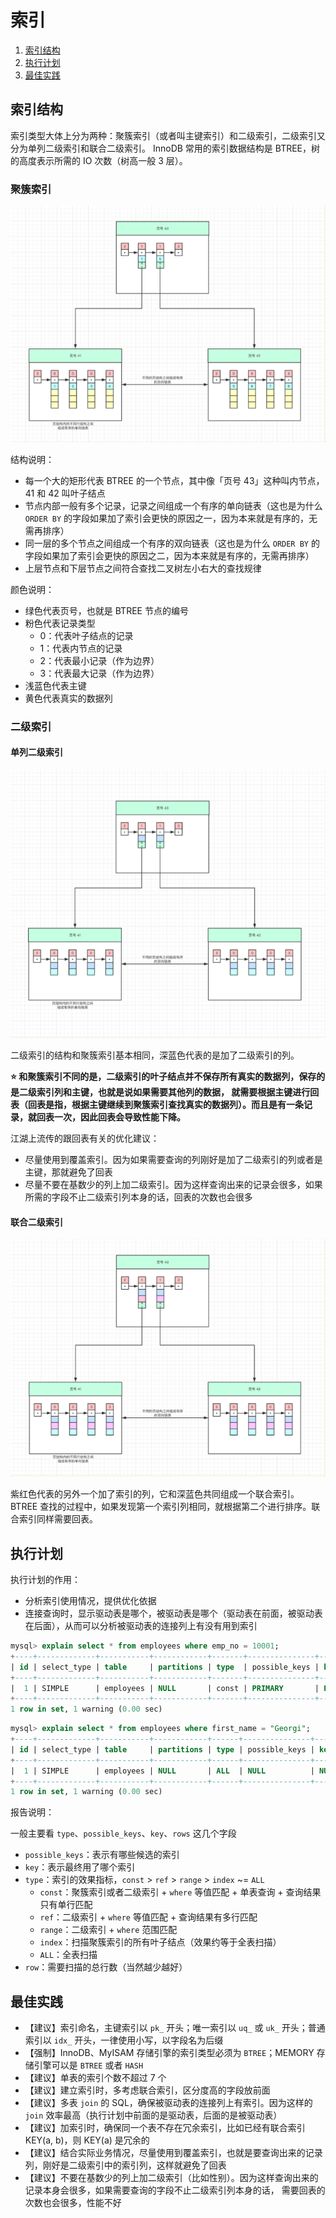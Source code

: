 # 索引

1. [索引结构](https://github.com/zongzhenh/Blog/blob/master/%E6%95%B0%E6%8D%AE%E5%BA%93/MySQL/(4)%E7%B4%A2%E5%BC%95.md#%E7%B4%A2%E5%BC%95%E7%BB%93%E6%9E%84)
2. [执行计划](https://github.com/zongzhenh/Blog/blob/master/%E6%95%B0%E6%8D%AE%E5%BA%93/MySQL/(4)%E7%B4%A2%E5%BC%95.md#%E6%89%A7%E8%A1%8C%E8%AE%A1%E5%88%92)
3. [最佳实践](https://github.com/zongzhenh/Blog/blob/master/%E6%95%B0%E6%8D%AE%E5%BA%93/MySQL/(4)%E7%B4%A2%E5%BC%95.md#%E6%9C%80%E4%BD%B3%E5%AE%9E%E8%B7%B5)

## 索引结构

索引类型大体上分为两种：聚簇索引（或者叫主键索引）和二级索引，二级索引又分为单列二级索引和联合二级索引。
InnoDB 常用的索引数据结构是 BTREE，树的高度表示所需的 IO 次数（树高一般 3 层）。

### 聚簇索引

![](https://raw.githubusercontent.com/hsxhr-10/Blog/master/image/mysql-2.png)

结构说明：

- 每一个大的矩形代表 BTREE 的一个节点，其中像「页号 43」这种叫内节点，41 和 42 叫叶子结点
- 节点内部一般有多个记录，记录之间组成一个有序的单向链表（这也是为什么 `ORDER BY` 的字段如果加了索引会更快的原因之一，因为本来就是有序的，无需再排序）
- 同一层的多个节点之间组成一个有序的双向链表（这也是为什么 `ORDER BY` 的字段如果加了索引会更快的原因之二，因为本来就是有序的，无需再排序）
- 上层节点和下层节点之间符合查找二叉树左小右大的查找规律

颜色说明：

- 绿色代表页号，也就是 BTREE 节点的编号
- 粉色代表记录类型
  - 0：代表叶子结点的记录
  - 1：代表内节点的记录
  - 2：代表最小记录（作为边界）
  - 3：代表最大记录（作为边界） 
- 浅蓝色代表主键
- 黄色代表真实的数据列

### 二级索引

#### 单列二级索引

![](https://raw.githubusercontent.com/hsxhr-10/Blog/master/image/mysql-3.png)

二级索引的结构和聚簇索引基本相同，深蓝色代表的是加了二级索引的列。

**⭐️ 和聚簇索引不同的是，二级索引的叶子结点并不保存所有真实的数据列，保存的是二级索引列和主键，也就是说如果需要其他列的数据，
就需要根据主键进行回表（回表是指，根据主键继续到聚簇索引查找真实的数据列）。而且是有一条记录，就回表一次，因此回表会导致性能下降。**

江湖上流传的跟回表有关的优化建议：

- 尽量使用到覆盖索引。因为如果需要查询的列刚好是加了二级索引的列或者是主键，那就避免了回表
- 尽量不要在基数少的列上加二级索引。因为这样查询出来的记录会很多，如果所需的字段不止二级索引列本身的话，回表的次数也会很多

#### 联合二级索引

![](https://raw.githubusercontent.com/hsxhr-10/Blog/master/image/mysql-4.png)

紫红色代表的另外一个加了索引的列，它和深蓝色共同组成一个联合索引。BTREE 查找的过程中，如果发现第一个索引列相同，就根据第二个进行排序。联合索引同样需要回表。

## 执行计划

执行计划的作用：

- 分析索引使用情况，提供优化依据
- 连接查询时，显示驱动表是哪个，被驱动表是哪个（驱动表在前面，被驱动表在后面），从而可以分析被驱动表的连接列上有没有用到索引

```SQL
mysql> explain select * from employees where emp_no = 10001;
+----+-------------+-----------+------------+-------+---------------+---------+---------+-------+------+----------+-------+
| id | select_type | table     | partitions | type  | possible_keys | key     | key_len | ref   | rows | filtered | Extra |
+----+-------------+-----------+------------+-------+---------------+---------+---------+-------+------+----------+-------+
|  1 | SIMPLE      | employees | NULL       | const | PRIMARY       | PRIMARY | 4       | const |    1 |   100.00 | NULL  |
+----+-------------+-----------+------------+-------+---------------+---------+---------+-------+------+----------+-------+
1 row in set, 1 warning (0.00 sec)
```

```SQL
mysql> explain select * from employees where first_name = "Georgi";
+----+-------------+-----------+------------+------+---------------+------+---------+------+--------+----------+-------------+
| id | select_type | table     | partitions | type | possible_keys | key  | key_len | ref  | rows   | filtered | Extra       |
+----+-------------+-----------+------------+------+---------------+------+---------+------+--------+----------+-------------+
|  1 | SIMPLE      | employees | NULL       | ALL  | NULL          | NULL | NULL    | NULL | 299379 |    10.00 | Using where |
+----+-------------+-----------+------------+------+---------------+------+---------+------+--------+----------+-------------+
1 row in set, 1 warning (0.00 sec)
```

报告说明：

一般主要看 `type`、`possible_keys`、`key`、`rows` 这几个字段

- `possible_keys`：表示有哪些候选的索引
- `key`：表示最终用了哪个索引
- `type`：索引的效果指标，`const` > `ref` > `range` > `index` ~= `ALL`
  - `const`：聚簇索引或者二级索引 + `where` 等值匹配 + 单表查询 + 查询结果只有单行匹配
  - `ref`：二级索引 + `where` 等值匹配 + 查询结果有多行匹配
  - `range`：二级索引 + `where` 范围匹配
  - `index`：扫描聚簇索引的所有叶子结点（效果约等于全表扫描）
  - `ALL`：全表扫描
- `row`：需要扫描的总行数（当然越少越好）

## 最佳实践

- 【建议】索引命名，主键索引以 `pk_` 开头；唯一索引以 `uq_` 或 `uk_` 开头；普通索引以 `idx_` 开头，一律使用小写，以字段名为后缀
- 【强制】InnoDB、MyISAM 存储引擎的索引类型必须为 `BTREE`；MEMORY 存储引擎可以是 `BTREE` 或者 `HASH`
- 【建议】单表的索引个数不超过 7 个
- 【建议】建立索引时，多考虑联合索引，区分度高的字段放前面
- 【建议】多表 `join` 的 SQL，确保被驱动表的连接列上有索引。因为这样的 `join` 效率最高（执行计划中前面的是驱动表，后面的是被驱动表）
- 【建议】加索引时，确保同一个表不存在冗余索引，比如已经有联合索引 KEY(a, b)，则 KEY(a) 是冗余的
- 【建议】结合实际业务情况，尽量使用到覆盖索引，也就是要查询出来的记录列，刚好是二级索引中的索引列，这样就避免了回表
- 【建议】不要在基数少的列上加二级索引（比如性别）。因为这样查询出来的记录本身会很多，如果需要查询的字段不止二级索引列本身的话，
    需要回表的次数也会很多，性能不好